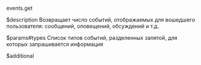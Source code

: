 events.get

$description
Возвращает число событий, отображаемых для вошедшего пользователя: сообщений, оповещений, обсуждений и т.д.

$params#types
Список типов событий, разделенных запятой, для которых запрашивается информация

$additional
